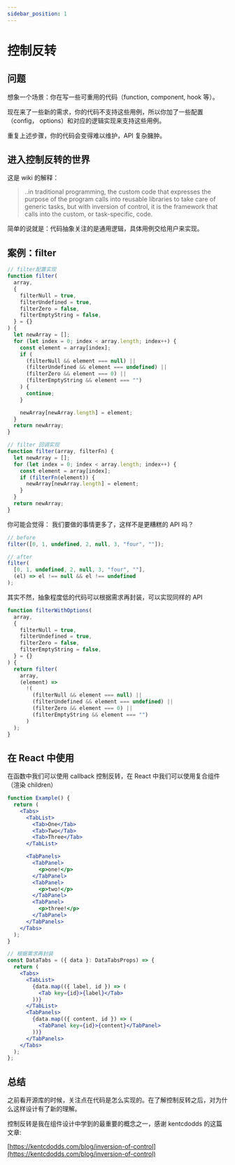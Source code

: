 ```yaml
---
sidebar_position: 1
---
```


# 控制反转

## 问题

想象一个场景：你在写一些可重用的代码（function, component, hook 等）。

现在来了一些新的需求，你的代码不支持这些用例，所以你加了一些配置（config， options）和对应的逻辑实现来支持这些用例。

重复上述步骤，你的代码会变得难以维护，API 复杂臃肿。

## 进入控制反转的世界

这是 wiki 的解释：

> ..in traditional programming, the custom code that expresses the purpose of the program calls into reusable libraries to take care of generic tasks, but with inversion of control, it is the framework that calls into the custom, or task-specific, code.

简单的说就是：代码抽象关注的是通用逻辑，具体用例交给用户来实现。

## 案例：filter

```js
// filter配置实现
function filter(
  array,
  {
    filterNull = true,
    filterUndefined = true,
    filterZero = false,
    filterEmptyString = false,
  } = {}
) {
  let newArray = [];
  for (let index = 0; index < array.length; index++) {
    const element = array[index];
    if (
      (filterNull && element === null) ||
      (filterUndefined && element === undefined) ||
      (filterZero && element === 0) ||
      (filterEmptyString && element === "")
    ) {
      continue;
    }

    newArray[newArray.length] = element;
  }
  return newArray;
}
```

```js
// filter 回调实现
function filter(array, filterFn) {
  let newArray = [];
  for (let index = 0; index < array.length; index++) {
    const element = array[index];
    if (filterFn(element)) {
      newArray[newArray.length] = element;
    }
  }
  return newArray;
}
```

你可能会觉得： 我们要做的事情更多了，这样不是更糟糕的 API 吗？

```js
// before
filter([0, 1, undefined, 2, null, 3, "four", ""]);

// after
filter(
  [0, 1, undefined, 2, null, 3, "four", ""],
  (el) => el !== null && el !== undefined
);
```

其实不然，抽象程度低的代码可以根据需求再封装，可以实现同样的 API

```js
function filterWithOptions(
  array,
  {
    filterNull = true,
    filterUndefined = true,
    filterZero = false,
    filterEmptyString = false,
  } = {}
) {
  return filter(
    array,
    (element) =>
      !(
        (filterNull && element === null) ||
        (filterUndefined && element === undefined) ||
        (filterZero && element === 0) ||
        (filterEmptyString && element === "")
      )
  );
}
```

## 在 React 中使用

在函数中我们可以使用 callback 控制反转，在 React 中我们可以使用复合组件（渲染 children）

```jsx
function Example() {
  return (
    <Tabs>
      <TabList>
        <Tab>One</Tab>
        <Tab>Two</Tab>
        <Tab>Three</Tab>
      </TabList>

      <TabPanels>
        <TabPanel>
          <p>one!</p>
        </TabPanel>
        <TabPanel>
          <p>two!</p>
        </TabPanel>
        <TabPanel>
          <p>three!</p>
        </TabPanel>
      </TabPanels>
    </Tabs>
  );
}
```

```jsx
// 根据需求再封装
const DataTabs = ({ data }: DataTabsProps) => {
  return (
    <Tabs>
      <TabList>
        {data.map(({ label, id }) => (
          <Tab key={id}>{label}</Tab>
        ))}
      </TabList>
      <TabPanels>
        {data.map(({ content, id }) => (
          <TabPanel key={id}>{content}</TabPanel>
        ))}
      </TabPanels>
    </Tabs>
  );
};
```

## 总结

之前看开源库的时候，关注点在代码是怎么实现的。在了解控制反转之后，对为什么这样设计有了新的理解。

控制反转是我在组件设计中学到的最重要的概念之一，感谢 kentcdodds 的这篇文章:

[https://kentcdodds.com/blog/inversion-of-control](https://kentcdodds.com/blog/inversion-of-control)
